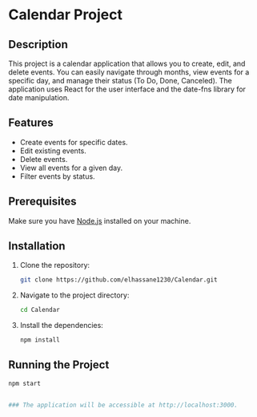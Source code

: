 # Calendar Project

## Description

This project is a calendar application that allows you to create, edit, and delete events. You can easily navigate through months, view events for a specific day, and manage their status (To Do, Done, Canceled). The application uses React for the user interface and the date-fns library for date manipulation.

## Features

- Create events for specific dates.
- Edit existing events.
- Delete events.
- View all events for a given day.
- Filter events by status.

## Prerequisites

Make sure you have [Node.js](https://nodejs.org/) installed on your machine.

## Installation

1. Clone the repository:

   ```bash
   git clone https://github.com/elhassane1230/Calendar.git
   
2. Navigate to the project directory:

   ```bash
   cd Calendar
4. Install the dependencies:

   ```bash
   npm install

## Running the Project
  
  ```bash
  npm start


### The application will be accessible at http://localhost:3000.
